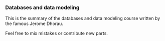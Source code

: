 ### Databases and data modeling
This is the summary of the databases and data modeling course written by the famous Jerome Dhorau.

Feel free to mix mistakes or contribute new parts.
